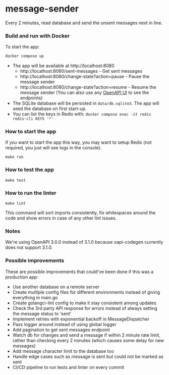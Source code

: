 # message-sender

Every 2 minutes, read database and send the unsent messages next in line.

### Build and run with Docker

To start the app:

```sh
docker compose up
```

- The app will be available at http://localhost:8080
    - http://localhost:8080/sent-messages - Get sent messages
    - http://localhost:8080/change-state?action=pause - Pause the message sender
    - http://localhost:8080/change-state?action=resume - Resume the message sender
    (You can also use any [OpenAPI UI](https://petstore.swagger.io/?url=https://raw.githubusercontent.com/taylankasap/message-sender/refs/heads/master/api/openapi.yaml) to see the endpoints)
- The SQLite database will be persisted in `data/db.sqlite3`. The app will seed the database on first start-up.
- You can list the keys in Redis with: `docker compose exec -it redis redis-cli KEYS '*'`

### How to start the app

If you want to start the app this way, you may want to setup Redis (not required, you just will see logs in the console).

```
make run
```

### How to test the app

```
make test
```

### How to run the linter

```
make lint
```

This command will sort imports consistently, fix whitespaces around the code and show errors in case of any other lint issues.

### Notes

We're using OpenAPI 3.0.0 instead of 3.1.0 because oapi-codegen currently does not support 3.1.0.

### Possible improvements

These are possible improvements that could've been done if this was a production app:

- Use another database on a remote server
- Create multiple config files for different environments instead of giving everything in main.go
- Create golangci-lint config to make it stay consistent among updates
- Check the 3rd party API response for errors instead of always setting the message status to ‘sent’
- Implement retries with exponential backoff in MessageDispatcher
- Pass logger around instead of using global logger
- Add pagination to get sent messages endpoint
- Watch db for changes and send a message if within 2 minute rate limit, rather than checking every 2 minutes (which causes some delay for new messages)
- Add message character limit to the database too
- Handle edge cases such as message is sent but could not be marked as sent
- CI/CD pipeline to run tests and linter on every commit
